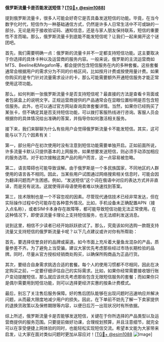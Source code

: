 **俄罗斯流量卡是否能发送短信？[[TG💪+ @esim1088](https://t.me/s/esim1088)]**

提到俄罗斯流量卡，很多人可能会好奇它是否具备发送短信的功能。毕竟，在当今数字化时代，短信作为一种基础通信方式，仍然是许多人日常生活中不可或缺的一部分。无论是用于接收验证码、通知信息，还是与家人朋友保持联系，短信的重要性不言而喻。那么，俄罗斯流量卡到底能不能发短信呢？让我们一起来揭开这个谜团吧。

首先，我们需要明确一点：俄罗斯的流量卡并不一定都支持短信功能。这主要取决于你选择的具体卡种以及运营商的服务内容。一般来说，俄罗斯的主流运营商如MTS、Beeline和Megafon等，都会提供包含短信服务在内的多种套餐。这些套餐通常会根据用户的需求分为不同的价格区间，比如按月计费或按使用量计费。如果你购买的是专门针对流量需求设计的卡，那么可能需要额外开通短信服务才能正常使用这项功能。

那么，如何判断一张俄罗斯流量卡是否支持短信呢？最直接的方法是查看卡背面或者包装盒上的说明文字。正规运营商提供的产品通常会在显眼位置标明是否包含短信服务。此外，也可以通过官方网站查询具体套餐详情。当然，如果你已经购买了某张卡，但不确定其是否支持短信功能，可以拨打客服热线进行咨询。客服人员会根据你的具体情况给出准确的答案，并指导你如何激活相关服务。

接下来，我们来聊聊为什么有些用户会觉得俄罗斯流量卡不能发短信。其实，这可能与以下几个因素有关：

第一，部分用户在初次使用时没有注意到短信功能需要单独开启。正如前面所说，许多流量卡默认只提供基本的上网服务，如果想要发送短信，则必须手动添加相应的服务选项。对于初次接触这类产品的用户而言，这一点容易被忽略。

第二，语言障碍也可能导致误解。由于俄罗斯是一个多民族国家，不同地区的人群使用的语言各不相同。因此，当某些用户试图通过网络搜索相关信息时，可能会因为翻译问题而产生困惑。例如，“发送短信”这个词在俄语中对应的表达方式并非直译，而是另有说法。这就使得非母语使用者难以快速找到答案。

第三，技术限制也是一个不容忽视的因素。尽管现代通信技术已经非常发达，但在实际操作过程中仍可能存在各种意外情况。比如，手机设备未正确配置APN（接入点名称），或者SIM卡本身存在故障等，都可能导致短信功能无法正常使用。在这种情况下，即使该流量卡理论上支持短信服务，也无法顺利发送消息。

说到这里，相信不少读者已经开始跃跃欲试了。那么，究竟该如何选购一款既支持流量又支持短信的俄罗斯流量卡呢？以下几点建议或许对你有所帮助：

首先，要选择信誉良好的品牌或渠道。如今市面上充斥着大量鱼龙混杂的产品，质量参差不齐。为了避免上当受骗，建议大家优先考虑那些经过市场长期检验的品牌。同时，尽量从官方授权经销商处购买，以确保所购商品为正品行货。

其次，要结合自身需求挑选合适的套餐。每个人的使用习惯都不尽相同，因此在决定购买之前，一定要仔细评估自己的实际需求。比如，如果你经常需要接收银行账户变动提醒短信，那么就应该优先考虑那些包含无限短信服务的套餐；而如果你只是偶尔需要用到短信功能，则可以选择更经济实惠的按条计费模式。

最后，别忘了关注售后服务保障。好的售后团队能够在出现问题时迅速响应并解决问题，从而最大限度地减少用户的损失。因此，在下单前不妨先了解一下卖家提供的退换货政策以及保修期限等内容，以便日后万一出现状况时有所依据。

综上所述，俄罗斯流量卡是否能够发送短信，关键在于你所选择的产品类型以及运营商提供的服务范围。只要提前做好功课，合理规划预算，并且注意细节，就完全可以在享受便捷上网体验的同时，也能轻松实现短信交流。希望本文能为大家带来启发，让大家在面对类似问题时更加从容应对！[[TG💪+ @esim1088](https://t.me/s/esim1088) ![Image](https://i.postimg.cc/4NQfJmqS/Snipaste-2025-05-13-00-14-12.png)]